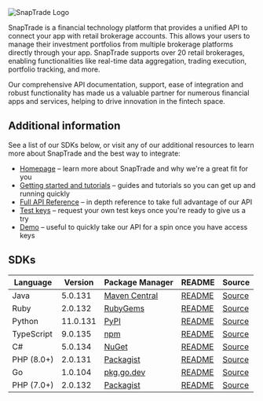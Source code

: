 <picture>
  <source media="(prefers-color-scheme: dark)" srcset="https://github.com/user-attachments/assets/0c50a49c-688c-420a-b55a-2c1a70123d3b">
  <img alt="SnapTrade Logo" src="https://github.com/user-attachments/assets/a8835735-c8df-40de-92e9-4daa645e542d">
</picture>

SnapTrade is a financial technology platform that provides a unified API to connect your app with retail brokerage accounts. This allows your users to manage their investment portfolios from multiple brokerage platforms directly through your app. SnapTrade supports over 20 retail brokerages, enabling functionalities like real-time data aggregation, trading execution, portfolio tracking, and more.

Our comprehensive API documentation, support, ease of integration and robust functionality has made us a valuable partner for numerous financial apps and services, helping to drive innovation in the fintech space.

## Additional information

See a list of our SDKs below, or visit any of our additional resources to learn more about SnapTrade and the best way to integrate:

- [Homepage](https://www.snaptrade.com/) – learn more about SnapTrade and why we're a great fit for you
- [Getting started and tutorials](https://docs.snaptrade.com/docs) – guides and tutorials so you can get up and running quickly
- [Full API Reference](https://docs.snaptrade.com/reference) – in depth reference to take full advantage of our API
- [Test keys](mailto:api@snaptrade.com?subject=Test%20key%20request&body=Name%20of%20company:%0DUse%20case:%20trading%20or%20read-only%0DPhone%20number:) – request your own test keys once you're ready to give us a try
- [Demo](https://docs.snaptrade.com/demo/getting-started) – useful to quickly take our API for a spin once you have access keys

## SDKs

|Language|Version|Package Manager|README|Source|
|-|-|-|-|-|
|Java|5.0.131|[Maven Central](https://central.sonatype.com/artifact/com.konfigthis/snaptrade-java-sdk/5.0.131)|[README](https://github.com/passiv/snaptrade-sdks/tree/HEAD/sdks/java#readme)|[Source](https://github.com/passiv/snaptrade-sdks/tree/HEAD/sdks/java)|
|Ruby|2.0.132|[RubyGems](https://rubygems.org/gems/snaptrade/versions/2.0.132)|[README](https://github.com/passiv/snaptrade-sdks/tree/HEAD/sdks/ruby#readme)|[Source](https://github.com/passiv/snaptrade-sdks/tree/HEAD/sdks/ruby)|
|Python|11.0.131|[PyPI](https://pypi.org/project/snaptrade-python-sdk/11.0.131)|[README](https://github.com/passiv/snaptrade-sdks/tree/HEAD/sdks/python#readme)|[Source](https://github.com/passiv/snaptrade-sdks/tree/HEAD/sdks/python)|
|TypeScript|9.0.135|[npm](https://www.npmjs.com/package/snaptrade-typescript-sdk/v/9.0.135)|[README](https://github.com/passiv/snaptrade-sdks/tree/HEAD/sdks/typescript#readme)|[Source](https://github.com/passiv/snaptrade-sdks/tree/HEAD/sdks/typescript)|
|C#|5.0.134|[NuGet](https://nuget.org/packages/SnapTrade.Net/5.0.134)|[README](https://github.com/passiv/snaptrade-sdks/tree/HEAD/sdks/csharp#readme)|[Source](https://github.com/passiv/snaptrade-sdks/tree/HEAD/sdks/csharp)|
|PHP (8.0+)|2.0.131|[Packagist](https://packagist.org/packages/konfig/snaptrade-php-sdk#2.0.131)|[README](https://github.com/passiv/snaptrade-php-sdk/tree/HEAD#readme)|[Source](https://github.com/passiv/snaptrade-php-sdk/tree/HEAD)|
|Go|1.0.104|[pkg.go.dev](https://pkg.go.dev/github.com/passiv/snaptrade-sdks/sdks/go)|[README](https://github.com/passiv/snaptrade-sdks/tree/HEAD/sdks/go#readme)|[Source](https://github.com/passiv/snaptrade-sdks/tree/HEAD/sdks/go)|
|PHP (7.0+)|2.0.132|[Packagist](https://packagist.org/packages/konfig/snaptrade-php-7-sdk#2.0.132)|[README](https://github.com/passiv/snaptrade-php-7-sdk/tree/HEAD#readme)|[Source](https://github.com/passiv/snaptrade-php-7-sdk/tree/HEAD)|
